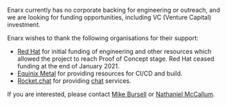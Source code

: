 Enarx currently has no corporate backing for engineering or outreach, and we
are looking for funding opportunities, including VC (Venture Capital)
investment. 

Enarx wishes to thank the following organisations for their support:


* [Red Hat](https://www.redhat.com) for initial funding of engineering and 
other resources which allowed the project to reach Proof of Concept stage. Red
Hat ceased funding at the end of January 2021.
* [Equinix Metal](https://metal.equinix.com/) for providing resources for 
CI/CD and build.
* [Rocket.chat](https://rocket.chat/) for providing [chat](https://chat.enarx.dev)
 services.

If you are interested, please contact [Mike Bursell](https://github.com/MikeCamel) 
or [Nathaniel McCallum](https://github.com/npmccallum).


